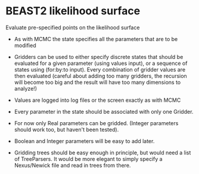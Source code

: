 # BEAST2 likelihood surface

Evaluate pre-specified points on the likelihood surface

- As with MCMC the state specifies all the parameters that are to be modified

- Gridders can be used to either specify discrete states that should be evaluated for a given parameter (using values input), or a sequence of states using (for:by:to input). Every combination of gridder values are then evaluated (careful about adding too many gridders, the recursion will become too big and the result will have too many dimensions to analyze!)

- Values are logged into log files or the screen exactly as with MCMC

- Every parameter in the state should be associated with only one Gridder.

- For now only Real parameters can be gridded. (Integer parameters should work too, but haven't been tested).
- Boolean and Integer parameters will be easy to add later.
- Gridding trees should be easy enough in principle, but would need a list of TreeParsers. It would be more elegant to simply specify a Nexus/Newick file and read in trees from there.
